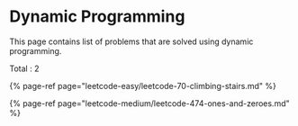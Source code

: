# Dynamic Programming

This page contains list of problems that are solved using dynamic programming.

Total : 2

{% page-ref page="leetcode-easy/leetcode-70-climbing-stairs.md" %}

{% page-ref page="leetcode-medium/leetcode-474-ones-and-zeroes.md" %}



